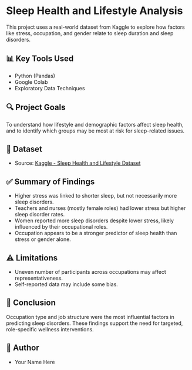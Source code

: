 # Sleep Health and Lifestyle Analysis

This project uses a real-world dataset from Kaggle to explore how factors like stress, occupation, and gender relate to sleep duration and sleep disorders.

## 📊 Key Tools Used
- Python (Pandas)
- Google Colab
- Exploratory Data Techniques

## 🔍 Project Goals
To understand how lifestyle and demographic factors affect sleep health, and to identify which groups may be most at risk for sleep-related issues.

## 📁 Dataset
- Source: [Kaggle - Sleep Health and Lifestyle Dataset](https://www.kaggle.com/datasets)

## ✅ Summary of Findings
- Higher stress was linked to shorter sleep, but not necessarily more sleep disorders.
- Teachers and nurses (mostly female roles) had lower stress but higher sleep disorder rates.
- Women reported more sleep disorders despite lower stress, likely influenced by their occupational roles.
- Occupation appears to be a stronger predictor of sleep health than stress or gender alone.

## ⚠️ Limitations
- Uneven number of participants across occupations may affect representativeness.
- Self-reported data may include some bias.

## 📌 Conclusion
Occupation type and job structure were the most influential factors in predicting sleep disorders. These findings support the need for targeted, role-specific wellness interventions.

## 🧠 Author
- Your Name Here
